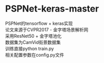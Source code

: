# PSPNet-keras-master
PSPNet的tensorflow + keras实现<br>
论文来源于CVPR2017  - 金字塔场景解析网<br>
采用ResNet50 + 金字塔池化<br>
数据集为CamVid街景数据集<br>
训练直接python train.py<br>
相关配置参数在config.py文件<br>

